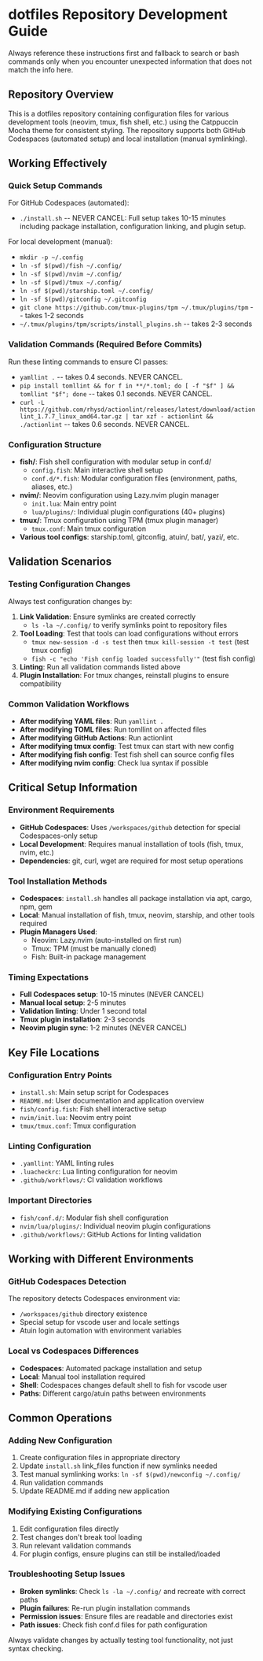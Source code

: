 # dotfiles Repository Development Guide

Always reference these instructions first and fallback to search or bash commands only when you encounter unexpected information that does not match the info here.

## Repository Overview

This is a dotfiles repository containing configuration files for various development tools (neovim, tmux, fish shell, etc.) using the Catppuccin Mocha theme for consistent styling. The repository supports both GitHub Codespaces (automated setup) and local installation (manual symlinking).

## Working Effectively

### Quick Setup Commands
For GitHub Codespaces (automated):
- `./install.sh` -- NEVER CANCEL: Full setup takes 10-15 minutes including package installation, configuration linking, and plugin setup.

For local development (manual):
- `mkdir -p ~/.config`  
- `ln -sf $(pwd)/fish ~/.config/`
- `ln -sf $(pwd)/nvim ~/.config/`
- `ln -sf $(pwd)/tmux ~/.config/`
- `ln -sf $(pwd)/starship.toml ~/.config/`
- `ln -sf $(pwd)/gitconfig ~/.gitconfig`
- `git clone https://github.com/tmux-plugins/tpm ~/.tmux/plugins/tpm` -- takes 1-2 seconds
- `~/.tmux/plugins/tpm/scripts/install_plugins.sh` -- takes 2-3 seconds

### Validation Commands (Required Before Commits)
Run these linting commands to ensure CI passes:
- `yamllint .` -- takes 0.4 seconds. NEVER CANCEL.
- `pip install tomllint && for f in **/*.toml; do [ -f "$f" ] && tomllint "$f"; done` -- takes 0.1 seconds. NEVER CANCEL.
- `curl -L https://github.com/rhysd/actionlint/releases/latest/download/actionlint_1.7.7_linux_amd64.tar.gz | tar xzf - actionlint && ./actionlint` -- takes 0.6 seconds. NEVER CANCEL.

### Configuration Structure
- **fish/**: Fish shell configuration with modular setup in conf.d/
  - `config.fish`: Main interactive shell setup
  - `conf.d/*.fish`: Modular configuration files (environment, paths, aliases, etc.)
- **nvim/**: Neovim configuration using Lazy.nvim plugin manager
  - `init.lua`: Main entry point
  - `lua/plugins/`: Individual plugin configurations (40+ plugins)
- **tmux/**: Tmux configuration using TPM (tmux plugin manager)
  - `tmux.conf`: Main tmux configuration
- **Various tool configs**: starship.toml, gitconfig, atuin/, bat/, yazi/, etc.

## Validation Scenarios

### Testing Configuration Changes
Always test configuration changes by:
1. **Link Validation**: Ensure symlinks are created correctly
   - `ls -la ~/.config/` to verify symlinks point to repository files
2. **Tool Loading**: Test that tools can load configurations without errors
   - `tmux new-session -d -s test` then `tmux kill-session -t test` (test tmux config)
   - `fish -c "echo 'Fish config loaded successfully'"` (test fish config)
3. **Linting**: Run all validation commands listed above
4. **Plugin Installation**: For tmux changes, reinstall plugins to ensure compatibility

### Common Validation Workflows
- **After modifying YAML files**: Run `yamllint .`
- **After modifying TOML files**: Run tomllint on affected files
- **After modifying GitHub Actions**: Run actionlint
- **After modifying tmux config**: Test tmux can start with new config
- **After modifying fish config**: Test fish shell can source config files
- **After modifying nvim config**: Check lua syntax if possible

## Critical Setup Information

### Environment Requirements
- **GitHub Codespaces**: Uses `/workspaces/github` detection for special Codespaces-only setup
- **Local Development**: Requires manual installation of tools (fish, tmux, nvim, etc.)
- **Dependencies**: git, curl, wget are required for most setup operations

### Tool Installation Methods
- **Codespaces**: `install.sh` handles all package installation via apt, cargo, npm, gem
- **Local**: Manual installation of fish, tmux, neovim, starship, and other tools required
- **Plugin Managers Used**:
  - Neovim: Lazy.nvim (auto-installed on first run)
  - Tmux: TPM (must be manually cloned)
  - Fish: Built-in package management

### Timing Expectations
- **Full Codespaces setup**: 10-15 minutes (NEVER CANCEL)
- **Manual local setup**: 2-5 minutes
- **Validation linting**: Under 1 second total
- **Tmux plugin installation**: 2-3 seconds
- **Neovim plugin sync**: 1-2 minutes (NEVER CANCEL)

## Key File Locations

### Configuration Entry Points
- `install.sh`: Main setup script for Codespaces
- `README.md`: User documentation and application overview
- `fish/config.fish`: Fish shell interactive setup
- `nvim/init.lua`: Neovim entry point
- `tmux/tmux.conf`: Tmux configuration

### Linting Configuration
- `.yamllint`: YAML linting rules
- `.luacheckrc`: Lua linting configuration for neovim
- `.github/workflows/`: CI validation workflows

### Important Directories
- `fish/conf.d/`: Modular fish shell configuration
- `nvim/lua/plugins/`: Individual neovim plugin configurations
- `.github/workflows/`: GitHub Actions for linting validation

## Working with Different Environments

### GitHub Codespaces Detection
The repository detects Codespaces environment via:
- `/workspaces/github` directory existence
- Special setup for vscode user and locale settings
- Atuin login automation with environment variables

### Local vs Codespaces Differences
- **Codespaces**: Automated package installation and setup
- **Local**: Manual tool installation required
- **Shell**: Codespaces changes default shell to fish for vscode user
- **Paths**: Different cargo/atuin paths between environments

## Common Operations

### Adding New Configuration
1. Create configuration files in appropriate directory
2. Update `install.sh` link_files function if new symlinks needed
3. Test manual symlinking works: `ln -sf $(pwd)/newconfig ~/.config/`
4. Run validation commands
5. Update README.md if adding new application

### Modifying Existing Configurations
1. Edit configuration files directly
2. Test changes don't break tool loading
3. Run relevant validation commands
4. For plugin configs, ensure plugins can still be installed/loaded

### Troubleshooting Setup Issues
- **Broken symlinks**: Check `ls -la ~/.config/` and recreate with correct paths
- **Plugin failures**: Re-run plugin installation commands
- **Permission issues**: Ensure files are readable and directories exist
- **Path issues**: Check fish conf.d files for path configuration

Always validate changes by actually testing tool functionality, not just syntax checking.